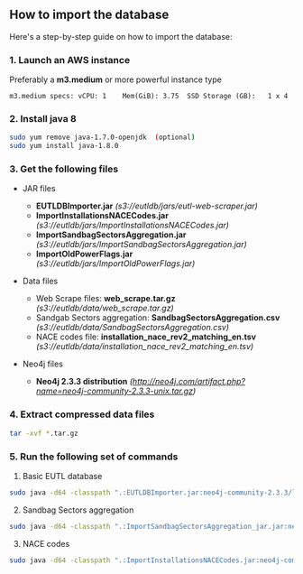 ## How to import the database

Here's a step-by-step guide on how to import the database:

### 1. Launch an AWS instance

  Preferably a **m3.medium** or more powerful instance type 
    
    m3.medium specs: vCPU: 1 	Mem(GiB): 3.75	SSD Storage (GB):	1 x 4 
 

### 2. Install java 8

``` bash
sudo yum remove java-1.7.0-openjdk  (optional)
sudo yum install java-1.8.0
```

### 3. Get the following files

* JAR files

  * **EUTLDBImporter.jar** _(s3://eutldb/jars/eutl-web-scraper.jar)_
  * **ImportInstallationsNACECodes.jar** _(s3://eutldb/jars/ImportInstallationsNACECodes.jar)_
  * **ImportSandbagSectorsAggregation.jar** _(s3://eutldb/jars/ImportSandbagSectorsAggregation.jar)_
  * **ImportOldPowerFlags.jar** _(s3://eutldb/jars/ImportOldPowerFlags.jar)_
  
* Data files

  * Web Scrape files: **web_scrape.tar.gz** _(s3://eutldb/data/web_scrape.tar.gz)_
  * Sandgab Sectors aggregation: **SandbagSectorsAggregation.csv** _(s3://eutldb/data/SandbagSectorsAggregation.csv)_
  * NACE codes file: **installation_nace_rev2_matching_en.tsv** _(s3://eutldb/data/installation_nace_rev2_matching_en.tsv)_
  
* Neo4j files
  
  * **Neo4j 2.3.3 distribution** _(http://neo4j.com/artifact.php?name=neo4j-community-2.3.3-unix.tar.gz)_

### 4. Extract compressed data files

``` bash
tar -xvf *.tar.gz
```

### 5. Run the following set of commands

1. Basic EUTL database

``` bash
sudo java -d64 -classpath ".:EUTLDBImporter.jar:neo4j-community-2.3.3/lib/*" org.sandbag.programs.ImportEUTLData eutldb web_scrape/installations web_scrape/aircraft_operators web_scrape/compliance web_scrape/ner.tsv web_scrape/article10c.tsv web_scrape/InstallationsEntitlements.tsv web_scrape/AircraftOperatorsEntitlements.tsv web_scrape/offsets
```

2. Sandbag Sectors aggregation

``` bash
sudo java -d64 -classpath ".:ImportSandbagSectorsAggregation_jar.jar:neo4j-community-2.3.3/lib/*" org.sandbag.programs.ImportSandbagSectorsAggregation eutldb SandbagSectorsAggregation.csv 
```

3. NACE codes

``` bash
sudo java -d64 -classpath ".:ImportInstallationsNACECodes.jar:neo4j-community-2.3.3/lib/*" org.sandbag.programs.ImportInstallationsNACECodes eutldb_new installation_nace_rev2_matching_en.tsv 
```





